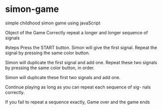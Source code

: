# simon-game

simple childhood simon game using javaScript

Object of the Game
Correctly repeat a longer and longer sequence of signals

#steps
Press the START button. Simon will give the first signal. Repeat the signal by pressing the same color button.

Simon will duplicate the first signal and add one. Repeat these two signals by pressing the same color button, in order.

Simon will duplicate these first two signals and add one.

Continue playing as long as you can repeat each sequence of sig- nals correctly.

If you fail to repeat a sequence exactly, Game over and the game ends
